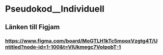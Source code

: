 # Pseudokod__Individuell

## Länken till Figjam
### https://www.figma.com/board/MoGTLH1kTc5mooxVzgtg4T/Untitled?node-id=1-100&t=VlUkmegc7VoIpobT-1
